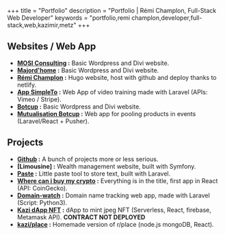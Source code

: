 +++
title = "Portfolio"
description = "Portfolio | Rémi Champlon, Full-Stack Web Developer"
keywords = "portfolio,remi champlon,developer,full-stack,web,kazimir,metz"
+++

## Websites / Web App

- **[MOSI Consulting](https://mosiconsulting.com/) :** Basic Wordpress and Divi website.
- **[Majord'home](https://majord-home.fr/) :** Basic Wordpress and Divi website.
- **[Rémi Champlon](https://remi-champlon.fr/) :** Hugo website, host with github and deploy thanks to netlify.
- **[App SimpleTo](https://app.simpleto.fr/) :** Web App of video training made with Laravel (APIs: Vimeo / Stripe).
- **[Botcup](https://www.botcup.fr/) :**  Basic Wordpress and Divi website.
- **[Mutualisation Botcup](https://mutualisation.botcup.fr/) :**  Web app for pooling products in events (Laravel/React + Pusher).

## Projects

- **[Github](https://github.com/Kazimir42) :** A bunch of projects more or less serious.
- **[Limousine] :** Wealth management website, built with Symfony.
- **[Paste](https://paste.remi-champlon.fr/) :** Little paste tool to store text, built with Laravel.
- **[Where can i buy my crypto](https://infallible-feynman-35c764.netlify.app/) :** Everything is in the title, first app in React (API: CoinGecko).
- **[Domain-watch](https://domain-watch.remi-champlon.fr/) :** Domain name tracking web app, made with Laravel (Script: Python3).
- **[Kazi dApp NFT](https://spiffy-seahorse-313435.netlify.app/) :** dApp to mint jpeg NFT (Serverless, React, firebase, Metamask API). **CONTRACT NOT DEPLOYED**
- **[kazi/place](https://place.remi-champlon.fr/) :** Homemade version of r/place (node.js mongoDB, React).
